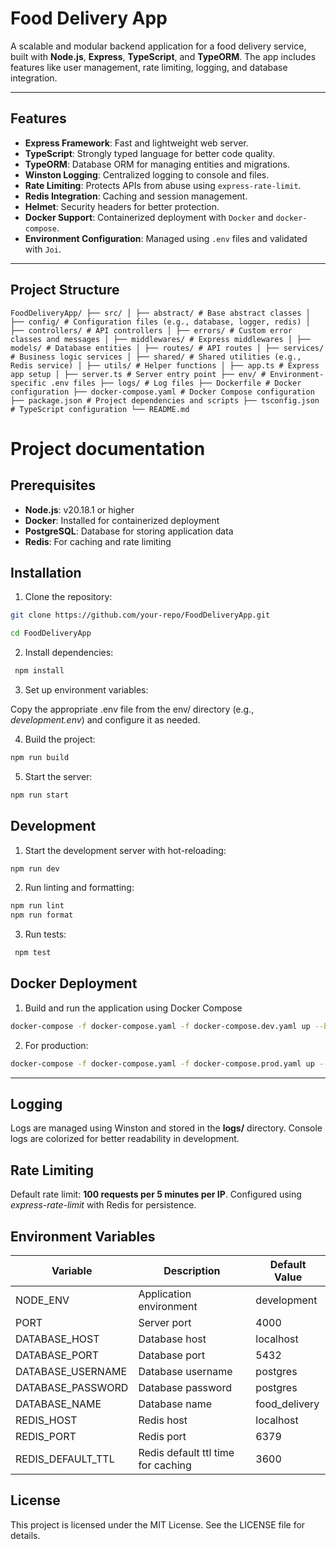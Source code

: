 # Food Delivery App

A scalable and modular backend application for a food delivery service, built with **Node.js**, **Express**, **TypeScript**, and **TypeORM**. The app includes features like user management, rate limiting, logging, and database integration.

---

## Features

- **Express Framework**: Fast and lightweight web server.
- **TypeScript**: Strongly typed language for better code quality.
- **TypeORM**: Database ORM for managing entities and migrations.
- **Winston Logging**: Centralized logging to console and files.
- **Rate Limiting**: Protects APIs from abuse using `express-rate-limit`.
- **Redis Integration**: Caching and session management.
- **Helmet**: Security headers for better protection.
- **Docker Support**: Containerized deployment with `Docker` and `docker-compose`.
- **Environment Configuration**: Managed using `.env` files and validated with `Joi`.

---

## Project Structure

`FoodDeliveryApp/ ├── src/ │ ├── abstract/ # Base abstract classes │ ├── config/ # Configuration files (e.g., database, logger, redis) │ ├── controllers/ # API controllers │ ├── errors/ # Custom error classes and messages │ ├── middlewares/ # Express middlewares │ ├── models/ # Database entities │ ├── routes/ # API routes │ ├── services/ # Business logic services │ ├── shared/ # Shared utilities (e.g., Redis service) │ ├── utils/ # Helper functions │ ├── app.ts # Express app setup │ ├── server.ts # Server entry point ├── env/ # Environment-specific .env files ├── logs/ # Log files ├── Dockerfile # Docker configuration ├── docker-compose.yaml # Docker Compose configuration ├── package.json # Project dependencies and scripts ├── tsconfig.json # TypeScript configuration └── README.md
`

# Project documentation

## Prerequisites

- **Node.js**: v20.18.1 or higher
- **Docker**: Installed for containerized deployment
- **PostgreSQL**: Database for storing application data
- **Redis**: For caching and rate limiting

## Installation

1. Clone the repository:

```bash
git clone https://github.com/your-repo/FoodDeliveryApp.git

cd FoodDeliveryApp
```

2. Install dependencies:

```bash
 npm install
```

3. Set up environment variables:

Copy the appropriate .env file from the env/ directory (e.g., _development.env_) and configure it as needed.

4. Build the project:

```bash
npm run build
```

5. Start the server:

```bash
npm run start
```

## Development

1. Start the development server with hot-reloading:

```bash
npm run dev
```

2. Run linting and formatting:

```bash
npm run lint
npm run format
```

3. Run tests:

```bash
 npm test
```

## Docker Deployment

1. Build and run the application using Docker Compose

```bash
docker-compose -f docker-compose.yaml -f docker-compose.dev.yaml up --build
```

2. For production:

```bash
docker-compose -f docker-compose.yaml -f docker-compose.prod.yaml up --build
```

---

## Logging

Logs are managed using Winston and stored in the **logs/** directory.
Console logs are colorized for better readability in development.

## Rate Limiting

Default rate limit: **100 requests per 5 minutes per IP**.
Configured using _express-rate-limit_ with Redis for persistence.

## Environment Variables

| Variable          | Description                        | Default Value |
| ----------------- | ---------------------------------- | ------------- |
| NODE_ENV          | Application environment            | development   |
| PORT              | Server port                        | 4000          |
| DATABASE_HOST     | Database host                      | localhost     |
| DATABASE_PORT     | Database port                      | 5432          |
| DATABASE_USERNAME | Database username                  | postgres      |
| DATABASE_PASSWORD | Database password                  | postgres      |
| DATABASE_NAME     | Database name                      | food_delivery |
| REDIS_HOST        | Redis host                         | localhost     |
| REDIS_PORT        | Redis port                         | 6379          |
| REDIS_DEFAULT_TTL | Redis default ttl time for caching | 3600          |

## License

This project is licensed under the MIT License. See the LICENSE file for details.
